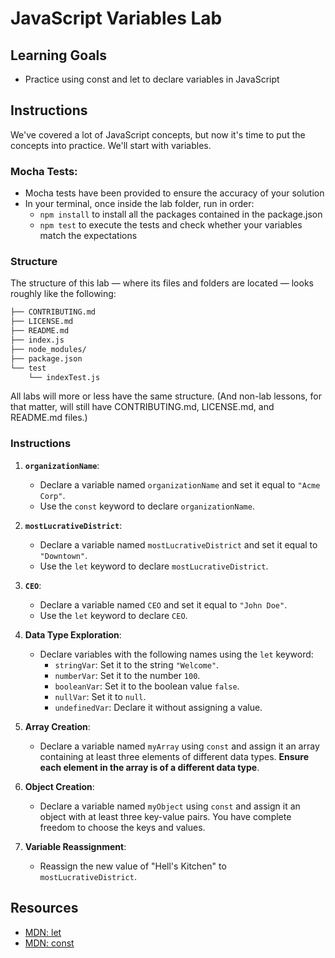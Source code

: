 # JavaScript Variables Lab

## Learning Goals

- Practice using const and let to declare variables in JavaScript

## Instructions

We've covered a lot of JavaScript concepts, but now it's time to put the
concepts into practice. We'll start with variables.

### Mocha Tests:

- Mocha tests have been provided to ensure the accuracy of your solution
- In your terminal, once inside the lab folder, run in order:
    - `npm install` to install all the packages contained in the package.json
    - `npm test` to execute the tests and check whether your variables match the expectations


### Structure

The structure of this lab — where its files and folders are located — looks
roughly like the following:

```txt
├── CONTRIBUTING.md
├── LICENSE.md
├── README.md
├── index.js
├── node_modules/
├── package.json
└── test
    └── indexTest.js
```

All labs will more or less have the same structure. (And non-lab lessons, for
that matter, will still have CONTRIBUTING.md, LICENSE.md, and README.md files.)


### Instructions

1. **`organizationName`**:
   - Declare a variable named `organizationName` and set it equal to `"Acme Corp"`.
   - Use the `const` keyword to declare `organizationName`.

2. **`mostLucrativeDistrict`**:
   - Declare a variable named `mostLucrativeDistrict` and set it equal to `"Downtown"`.
   - Use the `let` keyword to declare `mostLucrativeDistrict`.

3. **`CEO`**:
   - Declare a variable named `CEO` and set it equal to `"John Doe"`.
   - Use the `let` keyword to declare `CEO`.

4. **Data Type Exploration**:
   - Declare variables with the following names using the `let` keyword:
     - `stringVar`: Set it to the string `"Welcome"`.
     - `numberVar`: Set it to the number `100`.
     - `booleanVar`: Set it to the boolean value `false`.
     - `nullVar`: Set it to `null`.
     - `undefinedVar`: Declare it without assigning a value.

5. **Array Creation**:
   - Declare a variable named `myArray` using `const` and assign it an array containing at least three elements of different data types. **Ensure each element in the array is of a different data type**.

6. **Object Creation**:
   - Declare a variable named `myObject` using `const` and assign it an object with at least three key-value pairs. You have complete freedom to choose the keys and values.

7. **Variable Reassignment**:
   - Reassign the new value of "Hell's Kitchen" to `mostLucrativeDistrict`.


## Resources

- [MDN: let](https://developer.mozilla.org/en-US/docs/Web/JavaScript/Reference/Statements/let)
- [MDN: const](https://developer.mozilla.org/en-US/docs/Web/JavaScript/Reference/Statements/const)
